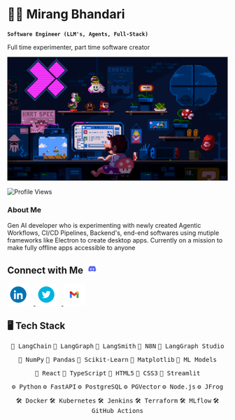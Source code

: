 # 🐦‍🔥 Mirang Bhandari

**`Software Engineer (LLM's, Agents, Full-Stack)`**

Full time experimenter, part time software creator 
&nbsp;

<img src="https://raw.githubusercontent.com/Bloodwingv2/GithubAssets/main/Laptop%20read.gif" width="600">

![Profile Views](https://komarev.com/ghpvc/?username=Bloodwingv2&label=Profile+Views&color=blue&style=flat)

### About Me 
<p align ="left"> Gen AI developer who is experimenting with newly created Agentic Workflows, CI/CD Pipelines, Backend's, end-end softwares using mutiple frameworks like Electron to create desktop apps. Currently on a mission to make fully offline apps accessible to anyone</p>

<h2>
  Connect with Me&nbsp;
  <img src="https://raw.githubusercontent.com/Bloodwingv2/GithubAssets/main/discord.gif" width="22" />
</h2>

<a href="https://www.linkedin.com/in/mirangbhandari/" target="_blank">
  <img src="https://raw.githubusercontent.com/Bloodwingv2/GithubAssets/main/linkedin.gif" height="50" style="margin-right: 10px;" />
</a>

<a href="https://x.com/Angrycoder97" target="_blank">
  <img src="https://raw.githubusercontent.com/Bloodwingv2/GithubAssets/main/twitter.gif" height="50" style="margin-right: 10px;" />
</a>

<a href="mailto:bhandarimirang03@gmail.com" target="_blank">
  <img src="https://raw.githubusercontent.com/Bloodwingv2/GithubAssets/main/Animation%20-%201751726063109%20(1).gif" height="50" />
</a>


## 🖥️ Tech Stack  

<p align="center">
  <!-- Agentic AI -->
  <kbd>🧩 LangChain</kbd>
  <kbd>🧩 LangGraph</kbd>
  <kbd>🧩 LangSmith</kbd>
  <kbd>🧩 N8N</kbd>
  <kbd>🧩 LangGraph Studio</kbd>
</p>

<p align="center">
  <!-- Machine Learning -->
  <kbd>🧠 NumPy</kbd>
  <kbd>🧠 Pandas</kbd>
  <kbd>🧠 Scikit-Learn</kbd>
  <kbd>🧠 Matplotlib</kbd>
  <kbd>🧠 ML Models</kbd>
</p>

<p align="center">
  <!-- Frontend -->
  <kbd>🎨 React</kbd>
  <kbd>🎨 TypeScript</kbd>
  <kbd>🎨 HTML5</kbd>
  <kbd>🎨 CSS3</kbd>
  <kbd>🎨 Streamlit</kbd>
</p>

<p align="center">
  <!-- Backend -->
  <kbd>⚙️ Python</kbd>
  <kbd>⚙️ FastAPI</kbd>
  <kbd>⚙️ PostgreSQL</kbd>
  <kbd>⚙️ PGVector</kbd>
  <kbd>⚙️ Node.js</kbd>
  <kbd>⚙️ JFrog</kbd>
</p>

<p align="center">
  <!-- MLOps / DevOps -->
  <kbd>🛠 Docker</kbd>
  <kbd>🛠 Kubernetes</kbd>
  <kbd>🛠 Jenkins</kbd>
  <kbd>🛠 Terraform</kbd>
  <kbd>🛠 MLflow</kbd>
  <kbd>🛠 GitHub Actions</kbd>
</p>
